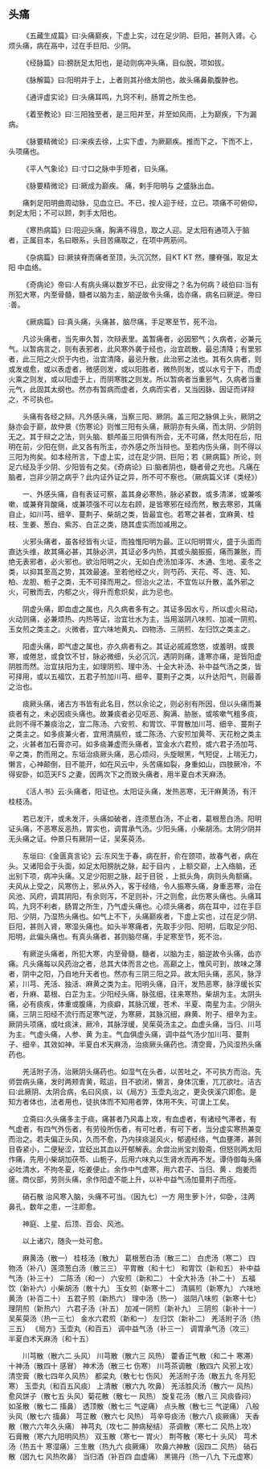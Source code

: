 ## 头痛


&emsp;&emsp;《五藏生成篇》曰∶头痛巅疾，下虚上实，过在足少阴、巨阳，甚则入肾。心烦头痛，病在鬲中，过在手巨阳、少阴。

&emsp;&emsp;《经脉篇》曰∶膀胱足太阳也，是动则病冲头痛，目似脱，项如拔。

&emsp;&emsp;《脉解篇》曰∶阳明并于上，上者则其孙络太阴也，故头痛鼻鼽腹肿也。

&emsp;&emsp;《通评虚实论》曰∶头痛耳鸣，九窍不利，肠胃之所生也。

&emsp;&emsp;《着至教论》曰∶三阳独至者，是三阳并至，并至如风雨，上为巅疾，下为漏病。

&emsp;&emsp;《脉要精微论》曰∶来疾去徐，上实下虚，为厥巅疾。推而下之，下而不上，头项痛也。

&emsp;&emsp;《平人气象论》曰∶寸口之脉中手短者，曰头痛。

&emsp;&emsp;《脉要精微论》曰∶厥成为巅疾。 痛，剌手阳明与 之盛脉出血。

&emsp;&emsp;痛刺足阳明曲周动脉，见血立已。不已，按人迎于经，立已。项痛不可俯仰，刺足太阳；不可以顾，刺手太阳也。

&emsp;&emsp;《寒热病篇》曰∶阳迎头痛，胸满不得息，取之人迎。足太阳有通项入于脑者，正属目本，名曰眼系，头目苦痛取之，在项中两筋间。

&emsp;&emsp;《杂病篇》曰∶厥挟脊而痛者至顶，头沉沉然，目KT KT 然，腰脊强，取足太阳 中血络。

&emsp;&emsp;《奇病论》帝曰∶人有病头痛以数岁不已，此安得之？名为何病？岐伯曰∶当有所犯大寒，内至骨髓，髓者以脑为主，脑逆故令头痛，齿亦痛，病名曰厥逆。帝曰∶善。

&emsp;&emsp;《厥病篇》曰∶真头痛，头痛甚，脑尽痛，手足寒至节，死不治。

&emsp;&emsp;凡诊头痛者，当先审久暂，次辩表里。盖暂痛者，必因邪气；久病者，必兼元气。以暂病言之，则有表邪者，此风寒外袭于经也，治宜疏散，最忌清降；有里邪者，此三阳之火炽于内也，治宜清降，最忌升散，此治邪之法也。其有久病者，则或发或愈，或以表虚者，微感则发，或以阳胜者，微热则发，或以水亏于下，而虚火乘之则发，或以阳虚于上，而阴寒胜之则发。所以暂病者当重邪气，久病者当重元气，此固其太纲也。然亦有暂病而虚者，久病而实者，又当因脉、因证而详辩之，不可执也。

&emsp;&emsp;头痛有各经之辩。凡外感头痛，当察三阳、厥阴。盖三阳之脉俱上头，厥阴之脉亦会于巅，故仲景《伤寒论》则惟三阳有头痛，厥阴亦有头痛，而太阴、少阴则无之。其于辩之之法，则头脑、额颅虽三阳俱有所会，无不可痛，然太阳在后，阳明在前，少阳在侧，此又各有所主，亦外感之所当辩也。至若内伤头痛，则不得以三阳为拘矣。如本经所言，下虚上实，过在足少阴、巨阳；若《厥病篇》所论，则足六经及手少阴、少阳皆有之矣。《奇病论》曰∶脑者阴也，髓者骨之充也。凡痛在脑者，岂非少阴之病乎？此内证外证之异，所不可不察也。（厥病篇义详《类经》）

&emsp;&emsp;一、外感头痛，自有表证可察，盖其身必寒热，脉必紧数，或多清涕，或兼咳嗽，或兼脊背酸痛，或兼项强不可以左右顾，是皆寒邪在经而然，散去寒邪，其痛自止，如川芎、细辛、蔓荆子、柴胡之类，皆最宜也。若寒之甚者，宜麻黄、桂枝、生姜、葱白、紫苏、白芷之类，随其虚实而加减用之。

&emsp;&emsp;火邪头痛者，虽各经皆有火证，而独惟阳明为最。正以阳明胃火，盛于头面而直达头维，故其痛必甚，其脉必洪，其证必多内热，其或头脑振振，痛而兼胀，而绝无表邪者，必火邪也。欲治阳明之火，无如白虎汤加泽泻、木通、生地、麦冬之类，以抑其至高之势，其效最速。至若他经之火，则芍药、天花、芩、连、知、柏、龙胆、栀子之类，无不可择而用之。但治火之法，不宜佐以升散，盖外邪之火，可散而去，内郁之火，得升而愈炽矣，此为忌也。

&emsp;&emsp;阴虚头痛，即血虚之属也，凡久病者多有之。其证多因水亏，所以虚火易动，火动则痛，必兼烦热、内热等证，治宜壮水为主，当用滋阴八味煎、加减一阴煎、玉女煎之类主之。火微者，宜六味地黄丸、四物汤、三阴煎、左归饮之类主之。

&emsp;&emsp;阳虚头痛，即气虚之属也，亦久病者有之。其证必戚戚悠悠，或羞明，或畏寒，或倦怠，或食饮不甘，脉必微细，头必沉沉，遇阴则痛，逢寒亦痛，是皆阳虚阴胜而然。治宜扶阳为主，如理阴煎、理中汤、十全大补汤、补中益气汤之类，皆可择用，或以五福饮，五君子煎加川芎、细辛、蔓荆子之类，以升达阳气，则最善之治也。

&emsp;&emsp;痰厥头痛，诸古方书皆有此名目，然以余论之，则必别有所因，但以头痛而兼痰者有之，未必因痰头痛也。故兼痰者必见呕恶、胸满、胁胀，或咳嗽气粗多痰，此则不得不兼痰治之，宜二陈汤、六安煎、和胃饮、平胃散加川芎、细辛、蔓荆子之类主之。如多痰兼火者，宜用清膈煎，或二陈汤、六安煎加黄芩、天花粉之类主之，火甚者加石膏亦可。如多痰兼虚而头痛者，宜金水六君煎，或六君子汤加芎、辛之类，酌而用之。东垣治痰厥头痛，恶心烦闷，头旋眼黑，气短促，上喘无力，懒言，心神颠倒，目不能开，如在风云中，头苦痛如裂，身重如山，四肢厥冷，不得安卧，如范天FS 之妻，因两次下之而致头痛者，用半夏白术天麻汤。

&emsp;&emsp;《活人书》云∶头痛者，阳证也。太阳证头痛，发热恶寒，无汗麻黄汤，有汗桂枝汤。

&emsp;&emsp;若已发汗，或未发汗，头痛如破者，连须葱白汤，不止者，葛根葱白汤。阳明证头痛，不恶寒反恶热，胃实也，调胃承气汤。少阳头痛，小柴胡汤。太阴少阴并无头痛之证。仲景只有厥阴一证，吴茱萸汤。

&emsp;&emsp;东垣曰∶《金匮真言论》云∶东风生于春，病在肝，俞在颈项，故春气者，病在头。又诸阳会于头面，如足太阳膀胱之脉，起于目内 ，上额交巅，上入络脑，还出别下项，病冲头痛。又足少阳胆之脉，起于目锐 ，上抵头角，病则头角额痛。夫风从上受之，风寒伤上，邪从外入，客于经络，令人振寒头痛，身重恶寒，治在风池、风府，调其阴阳，有余则泻，不足则补，汗之则愈，此伤寒头痛也。头痛耳鸣，九窍不利者，肠胃之所生，乃气虚头痛也。心烦头痛者，病在耳中，过在手巨阳、少阴，乃湿热头痛也。如气上不下，头痛巅疾者，下虚上实也，过在足少阴、巨阳，甚则入肾，寒湿头痛也。如头半寒痛者，先取手少阳、阳明，后取足少阳、阳明，此偏头痛也。有真头痛者，甚则脑尽痛，手足寒至节，死不治。

&emsp;&emsp;有厥逆头痛者，所犯大寒，内至骨髓，髓者，以脑为主，脑逆故令头痛，齿亦痛。凡头痛每以风药治之者，总其大体而言之也。高巅之上，惟风可到，故味之薄者，阴中之阳，乃自地升天者也。然亦有三阴三阳之异。故太阳头痛，恶风，脉浮紧，川芎、羌活、独活、麻黄之类为主。阳明头痛，自汗，发热恶寒，脉浮缓长实者，升麻、葛根、白芷为主。少阳经头痛，脉弦细，往来寒热，柴胡为主。太阴头痛，必有痰疾，体重或腹痛，为痰癖，其脉沉缓，苍术、半夏、南星为主。少阴头痛，三阴三阳经不流行而足寒气逆，为寒厥，其脉沉细，麻黄、附子、细辛为主。厥阴头项痛，或吐痰沫，厥冷，其脉浮缓，吴茱萸汤主之。血虚头痛，当归、川芎为主。气虚头痛，人参、黄 为主。气血俱虚头痛，调中益气汤少加川芎、蔓荆子、细辛，其效如神。半夏白术天麻汤，治痰厥头痛药也。清空膏，乃风湿热头痛药也。

&emsp;&emsp;羌活附子汤，治厥阴头痛药也。如湿气在头者，以苦吐之，不可执方而治。先师尝病头痛，发时两颊青黄，眩运，目不欲闭，懒言，身体沉重，兀兀欲吐。洁古曰∶此厥阴、太阴合病，名曰风痰，以《局方》玉壶丸治之，更灸侠溪穴即愈。是知方者体也，法者用也，徒执体而不知用者弊，体用不失，可谓上工矣。

&emsp;&emsp;立斋曰∶久头痛多主于痰，痛甚者乃风毒上攻，有血虚者，有诸经气滞者，有气虚者，有四气外伤者，有劳役所伤者，有可吐者，有可下者，当分虚实寒热兼变而治之。若夫偏正头风，久而不愈，乃内挟痰涎风火，郁遏经络，气血壅滞，甚则目昏紧小，二便秘涩，宜砭出其血以开郁解表。余尝治尚宝刘毅斋，但怒则两太阳作痛，先用小柴胡加茯苓、山栀子，后用六味丸以生肾水而再不发。谭侍御每头痛必吐清水，不拘冬夏，吃姜便止。余作中气虚寒，用六君子、当归、黄 、炮姜而瘥。商仪部，劳则头痛，余作阳虚不能上升，以补中益气汤加蔓荆子而痊。

&emsp;&emsp;硝石散 治风寒入脑，头痛不可当。（因九七）一方 用生萝卜汁，仰卧，注两鼻孔，数年之患，一注即愈。

&emsp;&emsp;神庭、上星、后顶、百会、风池。

&emsp;&emsp;以上诸穴，随灸一处可愈。

&emsp;&emsp;麻黄汤（散一） 桂枝汤（散九） 葛根葱白汤（散三二） 白虎汤（寒二） 四物汤（补八）莲须葱白汤（散三三） 平胃散（和十七） 和胃饮（新和五） 补中益气汤（补三十） 二陈汤（和一） 六安煎（新和二） 十全大补汤（补二十） 五福饮（新补六）小柴胡汤（散十九） 玉女煎（新寒十二） 清膈煎（新寒九） 六味地黄汤（补百二十） 五君子煎（新热六） 理中汤（热一） 滋阴八味煎（新寒十七） 理阴煎（新热六） 六君子汤（补五） 加减一阴煎（新补九） 三阴煎（新补十一） 吴茱萸汤（热一三七） 金水六君煎（新和一） 左归饮（新补二） 羌活附子汤（热三五） 《局方》玉壶丸（和百五） 调中益气汤（补三一） 调胃承气汤（攻三） 半夏白术天麻汤（和十五）

&emsp;&emsp;川芎散（散六二 头风） 川芎散（散六三 风热） 藿香正气散（和二十 寒滞） 十神汤（散四十 感冒） 神术汤（散三七 伤寒） 川芎茶调散（散四六 风邪上攻） 清空膏（散七四年久风热） 都梁丸（散七七 伤风） 羌活附子汤（散五九 冬月犯寒） 玉壶丸（和百五风痰） 上清散（散六九 吹鼻） 羌活胜风汤（散六一 风热） 愈风饼子（散七五 头风）菊花散（散七一 风热） 旋复花汤（散八三 风痰昏闷） 如圣散（散七二 搐鼻） 透顶散（散七三 气逆痛） 点头散（散七三 气逆痛） 八般头风（散七六 搐鼻） 芎芷散（散六七 风热） 芎辛导痰汤（散六八 痰厥痛） 天香散（散六六年久头痛） 神芎丸（攻七二 肿病秘结） 茶调散（寒七二 风热上攻） 石膏散（寒六九阳明风热） 双玉散（寒七一 胃火） 荆芩散（寒七十 头风） 芎术汤（热五十 寒湿痛）三生散（热九六 痰厥痛） 吹鼻六神散（因四二 风热） 硝石散（因九七 风热吹鼻） 当归酒（补百四 血虚痛） 黑锡丹（热一八九 下元虚寒）

